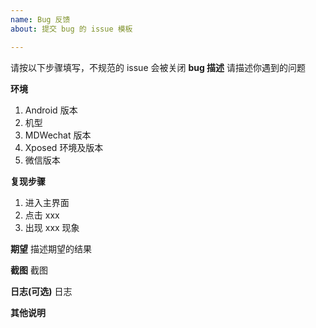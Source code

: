 ```yaml
---
name: Bug 反馈
about: 提交 bug 的 issue 模板

---
```


请按以下步骤填写，不规范的 issue 会被关闭
**bug 描述**
请描述你遇到的问题

**环境**
1. Android 版本
2. 机型
3. MDWechat 版本
4. Xposed 环境及版本
5. 微信版本 

**复现步骤**
1. 进入主界面
2. 点击 xxx
3. 出现 xxx 现象

**期望**
描述期望的结果

**截图**
截图

**日志(可选)**
日志

**其他说明**
